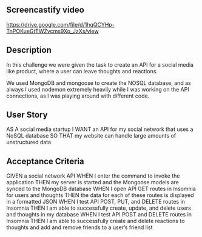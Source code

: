 ## Screencastify video
https://drive.google.com/file/d/1hqQCYHp-TnPOKueGtTWZvcms9Xo_JzXs/view

## Description
In this challenge we were given the task to create an API for a social media like product, where a user can leave thoughts and reactions.

We used MongoDB and mongoose to create the NOSQL database, and as always I used nodemon extremely heavily while I was working on the API connections, as I was playing around with different code.

## User Story
AS A social media startup
I WANT an API for my social network that uses a NoSQL database
SO THAT my website can handle large amounts of unstructured data

## Acceptance Criteria
GIVEN a social network API
WHEN I enter the command to invoke the application
THEN my server is started and the Mongoose models are synced to the MongoDB database
WHEN I open API GET routes in Insomnia for users and thoughts
THEN the data for each of these routes is displayed in a formatted JSON
WHEN I test API POST, PUT, and DELETE routes in Insomnia
THEN I am able to successfully create, update, and delete users and thoughts in my database
WHEN I test API POST and DELETE routes in Insomnia
THEN I am able to successfully create and delete reactions to thoughts and add and remove friends to a user’s friend list

